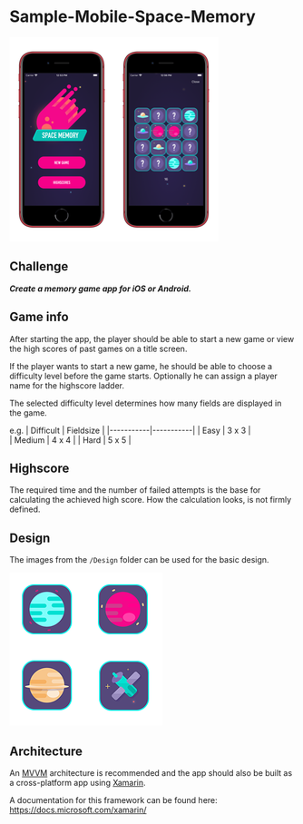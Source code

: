 # Sample-Mobile-Space-Memory

![GamePreview](Design/PreviewNew.png)

## Challenge

***Create a memory game app for iOS or Android.***

## Game info

After starting the app, the player should be able to start a new game or view the high scores of past games on a title screen.

If the player wants to start a new game, he should be able to choose a difficulty level before the game starts. 
Optionally he can assign a player name for the highscore ladder.

The selected difficulty level determines how many fields are displayed in the game.

e.g.
| Difficult | Fieldsize |
|-----------|-----------|
| Easy      | 3 x 3     |               
| Medium    | 4 x 4     |
| Hard      | 5 x 5     |

## Highscore

The required time and the number of failed attempts is the base for calculating the achieved high score.
How the calculation looks, is not firmly defined.

## Design

The images from the `/Design` folder can be used for the basic design.

![Tile-Preview](Design/Tiles.png)

## Architecture

An [MVVM](https://en.wikipedia.org/wiki/Model–view–viewmodel) architecture is recommended and the app should also be built as a cross-platform app using [Xamarin](https://visualstudio.microsoft.com/xamarin/).

A documentation for this framework can be found here: https://docs.microsoft.com/xamarin/
